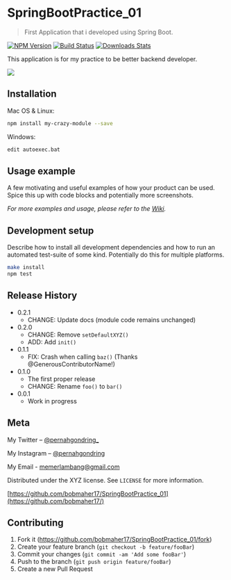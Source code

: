 # SpringBootPractice_01
> First Application that i developed using Spring Boot.

[![NPM Version][npm-image]][npm-url]
[![Build Status][travis-image]][travis-url]
[![Downloads Stats][npm-downloads]][npm-url]

This application is for my practice to be better backend developer.

![](header.png)

## Installation

Mac OS & Linux:

```sh
npm install my-crazy-module --save
```

Windows:

```sh
edit autoexec.bat
```

## Usage example

A few motivating and useful examples of how your product can be used. Spice this up with code blocks and potentially more screenshots.

_For more examples and usage, please refer to the [Wiki][wiki]._

## Development setup

Describe how to install all development dependencies and how to run an automated test-suite of some kind. Potentially do this for multiple platforms.

```sh
make install
npm test
```

## Release History

* 0.2.1
    * CHANGE: Update docs (module code remains unchanged)
* 0.2.0
    * CHANGE: Remove `setDefaultXYZ()`
    * ADD: Add `init()`
* 0.1.1
    * FIX: Crash when calling `baz()` (Thanks @GenerousContributorName!)
* 0.1.0
    * The first proper release
    * CHANGE: Rename `foo()` to `bar()`
* 0.0.1
    * Work in progress

## Meta

My Twitter – [@pernahgondring_](https://twitter.com/pernahgondring_)

My Instagram – [@pernahgondring](https://instagram.com/pernahgondring)

My Email - memerlambang@gmail.com

Distributed under the XYZ license. See ``LICENSE`` for more information.

[https://github.com/bobmaher17/SpringBootPractice_01](https://github.com/bobmaher17/)

## Contributing

1. Fork it (<https://github.com/bobmaher17/SpringBootPractice_01/fork>)
2. Create your feature branch (`git checkout -b feature/fooBar`)
3. Commit your changes (`git commit -am 'Add some fooBar'`)
4. Push to the branch (`git push origin feature/fooBar`)
5. Create a new Pull Request

<!-- Markdown link & img dfn's -->
[npm-image]: https://img.shields.io/npm/v/datadog-metrics.svg?style=flat-square
[npm-url]: https://npmjs.org/package/datadog-metrics
[npm-downloads]: https://img.shields.io/npm/dm/datadog-metrics.svg?style=flat-square
[travis-image]: https://img.shields.io/travis/dbader/node-datadog-metrics/master.svg?style=flat-square
[travis-url]: https://travis-ci.org/dbader/node-datadog-metrics
[wiki]: https://github.com/bobmaher17/SpringBootPractice_01/wiki